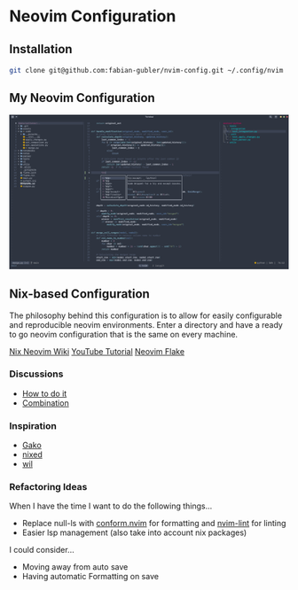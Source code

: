 # Neovim Configuration
## Installation 
```bash
git clone git@github.com:fabian-gubler/nvim-config.git ~/.config/nvim
```

## My Neovim Configuration
![config preview](https://raw.githubusercontent.com/fabian-gubler/nvim-config/main/doc/preview.png)

## Nix-based Configuration
The philosophy behind this configuration is to allow for easily configurable and reproducible neovim environments. Enter a directory and have a ready to go neovim configuration that is the same on every machine.


[Nix Neovim Wiki](https://nixos.wiki/wiki/Neovim)
[YouTube Tutorial](https://www.youtube.com/watch?v=rUvjkBuKua4)
[Neovim Flake](https://github.com/jordanisaacs/neovim-flake)

### Discussions
- [How to do it](https://www.reddit.com/r/NixOS/comments/ychz5a/nixos_and_neovim_plugins/)
- [Combination](https://www.reddit.com/r/NixOS/comments/mvk5l9/neovim_homemanager_custom_initvim/)

### Inspiration
- [Gako](https://github.com/Gako358/neovim)
- [nixed](https://github.com/water-sucks/nixed/tree/main/home/profiles/base/nvim)
- [wil](https://github.com/wiltaylor/neovim-flake)

### Refactoring Ideas

When I have the time I want to do the following things...

- Replace null-ls with [conform.nvim](https://github.com/stevearc/conform.nvim) for formatting and [nvim-lint](https://github.com/mfussenegger/nvim-lint) for linting
- Easier lsp management (also take into account nix packages)

I could consider...

- Moving away from auto save
- Having automatic Formatting on save
